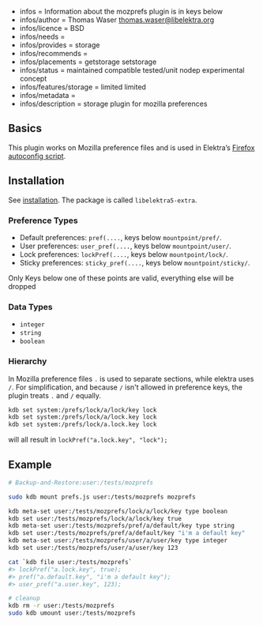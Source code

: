 - infos = Information about the mozprefs plugin is in keys below
- infos/author = Thomas Waser <thomas.waser@libelektra.org>
- infos/licence = BSD
- infos/needs =
- infos/provides = storage
- infos/recommends =
- infos/placements = getstorage setstorage
- infos/status = maintained compatible tested/unit nodep experimental concept
- infos/features/storage = limited limited
- infos/metadata =
- infos/description = storage plugin for mozilla preferences

## Basics

This plugin works on Mozilla preference files and is used in
Elektra’s [Firefox autoconfig script](autoconfig/README.md).

## Installation

See [installation](/doc/INSTALL.md).
The package is called `libelektra5-extra`.

### Preference Types

- Default preferences: `pref(....`, keys below `mountpoint/pref/`.
- User preferences: `user_pref(....`, keys below `mountpoint/user/`.
- Lock preferences: `lockPref(....`, keys below `mountpoint/lock/`.
- Sticky preferences: `sticky_pref(....`, keys below `mountpoint/sticky/`.

Only Keys below one of these points are valid, everything else will be dropped

### Data Types

- `integer`
- `string`
- `boolean`

### Hierarchy

In Mozilla preference files `.` is used to separate sections, while elektra uses `/`. For simplification, and because `/` isn't allowed in preference keys, the plugin treats `.` and `/` equally.

```bash
kdb set system:/prefs/lock/a/lock/key lock
kdb set system:/prefs/lock/a/lock.key lock
kdb set system:/prefs/lock/a.lock.key lock
```

will all result in `lockPref("a.lock.key", "lock");`

## Example

```sh
# Backup-and-Restore:user:/tests/mozprefs

sudo kdb mount prefs.js user:/tests/mozprefs mozprefs

kdb meta-set user:/tests/mozprefs/lock/a/lock/key type boolean
kdb set user:/tests/mozprefs/lock/a/lock/key true
kdb meta-set user:/tests/mozprefs/pref/a/default/key type string
kdb set user:/tests/mozprefs/pref/a/default/key "i'm a default key"
kdb meta-set user:/tests/mozprefs/user/a/user/key type integer
kdb set user:/tests/mozprefs/user/a/user/key 123

cat `kdb file user:/tests/mozprefs`
#> lockPref("a.lock.key", true);
#> pref("a.default.key", "i'm a default key");
#> user_pref("a.user.key", 123);

# cleanup
kdb rm -r user:/tests/mozprefs
sudo kdb umount user:/tests/mozprefs
```
